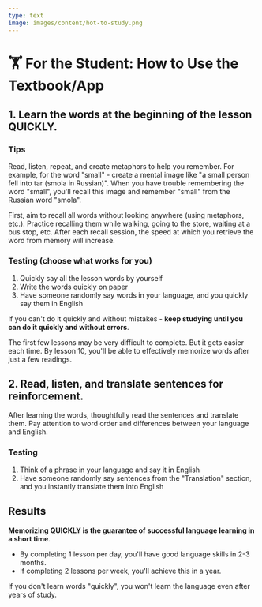 ```yaml
---
type: text
image: images/content/hot-to-study.png
---
```


# 🏋️ For the Student: How to Use the Textbook/App

## 1. Learn the words at the beginning of the lesson **QUICKLY**.

### Tips

Read, listen, repeat, and create metaphors to help you remember. For example, for the word "small" - create a mental image like "a small person fell into tar (smola in Russian)". When you have trouble remembering the word "small", you'll recall this image and remember "small" from the Russian word "smola".

First, aim to recall all words without looking anywhere (using metaphors, etc.). Practice recalling them while walking, going to the store, waiting at a bus stop, etc. After each recall session, the speed at which you retrieve the word from memory will increase.

### Testing (choose what works for you)

1. Quickly say all the lesson words by yourself
2. Write the words quickly on paper
3. Have someone randomly say words in your language, and you quickly say them in English

If you can't do it quickly and without mistakes - **keep studying until you can do it quickly and without errors**.

The first few lessons may be very difficult to complete. But it gets easier each time. By lesson 10, you'll be able to effectively memorize words after just a few readings.

## 2. Read, listen, and translate sentences for reinforcement.

After learning the words, thoughtfully read the sentences and translate them. Pay attention to word order and differences between your language and English.

### Testing

1. Think of a phrase in your language and say it in English
2. Have someone randomly say sentences from the "Translation" section, and you instantly translate them into English

## Results

**Memorizing QUICKLY is the guarantee of successful language learning in a short time**.

- By completing 1 lesson per day, you'll have good language skills in 2-3 months.
- If completing 2 lessons per week, you'll achieve this in a year.

If you don't learn words "quickly", you won't learn the language even after years of study.

